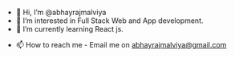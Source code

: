 - 👋 Hi, I’m @abhayrajmalviya
- 👀 I’m interested in Full Stack Web and App development.
- 🌱 I’m currently learning React js.
<!-- - 💞️ I’m looking to collaborate  -->
- 📫 How to reach me - Email me on abhayrajmalviya@gmail.com

<!---
abhayrajmalviya/abhayrajmalviya is a ✨ special ✨ repository because its `README.md` (this file) appears on your GitHub profile.
You can click the Preview link to take a look at your changes.
--->
